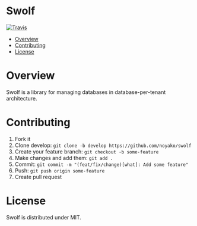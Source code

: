 # Swolf
[![Travis](https://travis-ci.org/noyako/swolf.svg?branch=master)](https://travis-ci.org/noyako/swolf)

* [Overview](#overview)
* [Contributing](#contributing)
* [License](#license)

# Overview
Swolf is a library for managing databases in database-per-tenant architecture.

# Contributing
1. Fork it
2. Clone develop: `git clone -b develop https://github.com/noyako/swolf`
3. Create your feature branch: `git checkout -b some-feature`
4. Make changes and add them: `git add .`
5. Commit: `git commit -m "(feat/fix/change)[what]: Add some feature"`
6. Push: `git push origin some-feature`
7. Create pull request

# License
Swolf is distributed under MIT.